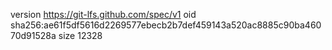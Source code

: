 version https://git-lfs.github.com/spec/v1
oid sha256:ae61f5df5616d2269577ebecb2b7def459143a520ac8885c90ba46070d91528a
size 12328
